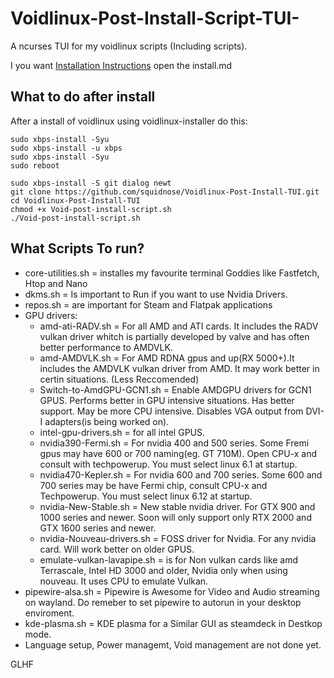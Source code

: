 # Voidlinux-Post-Install-Script-TUI-
A ncurses TUI for my voidlinux scripts (Including scripts). 

I you want [Installation Instructions](install.md) open the install.md

## What to do after install
After a install of voidlinux using voidlinux-installer do this:
```
sudo xbps-install -Syu
sudo xbps-install -u xbps
sudo xbps-install -Syu
sudo reboot
```
```
sudo xbps-install -S git dialog newt
git clone https://github.com/squidnose/Voidlinux-Post-Install-TUI.git
cd Voidlinux-Post-Install-TUI
chmod +x Void-post-install-script.sh
./Void-post-install-script.sh
```
## What Scripts To run?
- core-utilities.sh = installes my favourite terminal Goddies like Fastfetch, Htop and Nano
- dkms.sh = Is important to Run if you want to use Nvidia Drivers.
- repos.sh = are important for Steam and Flatpak applications
- GPU drivers:
  - amd-ati-RADV.sh = For all AMD and ATI cards. It includes the RADV vulkan driver whitch is partially developed by valve and has often better performance to AMDVLK.
  - amd-AMDVLK.sh = For AMD RDNA gpus and up(RX 5000+).It includes the AMDVLK vulkan driver from AMD. It may work better in certin situations. (Less Reccomended)
  - Switch-to-AmdGPU-GCN1.sh = Enable AMDGPU drivers for GCN1 GPUS. Performs better in GPU intensive situations. Has better support. May be more CPU intensive. Disables VGA output from DVI-I adapters(is being worked on). 
  - intel-gpu-drivers.sh = for all intel GPUS. 
  - nvidia390-Fermi.sh = For nvidia 400 and 500 series. Some Fremi gpus may have 600 or 700 naming(eg. GT 710M). Open CPU-x and consult with techpowerup. You must select linux 6.1 at startup.
  - nvidia470-Kepler.sh = For nvidia 600 and 700 series. Some 600 and 700 series may be have Fermi chip, consult CPU-x and Techpowerup. You must select linux 6.12 at startup.
  - nvidia-New-Stable.sh = New stable nvidia driver. For GTX 900 and 1000 series and newer. Soon will only support only RTX 2000 and GTX 1600 series and newer.
  - nvidia-Nouveau-drivers.sh = FOSS driver for Nvidia. For any nvidia card. Will work better on older GPUS.
  - emulate-vulkan-lavapipe.sh = is for Non vulkan cards like amd Terrascale, Intel HD 3000 and older, Nvidia only when using nouveau. It uses CPU to emulate Vulkan. 
-  pipewire-alsa.sh = Pipewire is Awesome for Video and Audio streaming on wayland. Do remeber to set pipewire to autorun in your desktop enviroment. 
-  kde-plasma.sh = KDE plasma for a Similar GUI as steamdeck in Destkop mode. 
-  Language setup, Power managemt, Void management are not done yet.

GLHF
